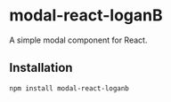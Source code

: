 # modal-react-loganB

A simple modal component for React.

## Installation

```bash
npm install modal-react-loganb
```

